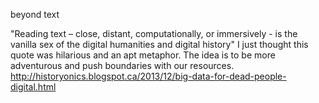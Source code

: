 beyond text

"Reading text – close, distant, computationally, or immersively - is the vanilla sex of the digital humanities and digital history"
I just thought this quote was hilarious and an apt metaphor.
The idea is to be more adventurous and push boundaries with our resources.
http://historyonics.blogspot.ca/2013/12/big-data-for-dead-people-digital.html